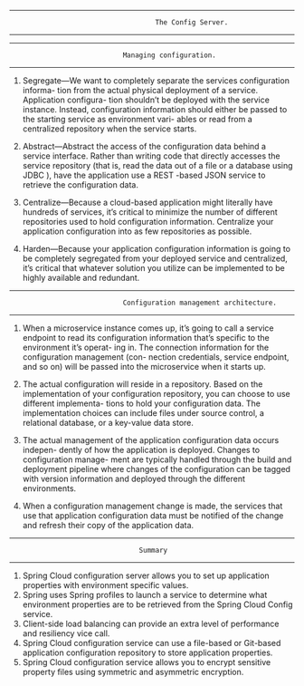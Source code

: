 ---------------------------------------------------------------------------------------
                                        The Config Server.
---------------------------------------------------------------------------------------

---------------------------------------------------------------------------------------
                                Managing configuration.
---------------------------------------------------------------------------------------

1.  Segregate—We want to completely separate the services configuration informa-
        tion from the actual physical deployment of a service. Application configura-
        tion shouldn’t be deployed with the service instance. Instead, configuration
        information should either be passed to the starting service as environment vari-
        ables or read from a centralized repository when the service starts.

2.  Abstract—Abstract the access of the configuration data behind a service interface.
        Rather than writing code that directly accesses the service repository (that is, 
        read the data out of a file or a database using JDBC ), have the application use
        a REST -based JSON service to retrieve the configuration data.

3.  Centralize—Because a cloud-based application might literally have hundreds of
        services, it’s critical to minimize the number of different repositories used to
        hold configuration information. Centralize your application configuration into
        as few repositories as possible.

4.  Harden—Because your application configuration information is going to be
        completely segregated from your deployed service and centralized, it’s critical
        that whatever solution you utilize can be implemented to be highly available
        and redundant.

---------------------------------------------------------------------------------------
                                Configuration management architecture.
---------------------------------------------------------------------------------------

1.  When a microservice instance comes up, it’s going to call a service endpoint to
        read its configuration information that’s specific to the environment it’s operat-
        ing in. The connection information for the configuration management (con-
        nection credentials, service endpoint, and so on) will be passed into the
        microservice when it starts up.

2.  The actual configuration will reside in a repository. Based on the implementation
        of your configuration repository, you can choose to use different implementa-
        tions to hold your configuration data. The implementation choices can include
        files under source control, a relational database, or a key-value data store.

3.  The actual management of the application configuration data occurs indepen-
        dently of how the application is deployed. Changes to configuration manage-
        ment are typically handled through the build and deployment pipeline where
        changes of the configuration can be tagged with version information and
        deployed through the different environments.

4.  When a configuration management change is made, the services that use that
        application configuration data must be notified of the change and refresh their
        copy of the application data.

---------------------------------------------------------------------------------------
                                    Summary
---------------------------------------------------------------------------------------

1.  Spring Cloud configuration server allows you to set up application properties with environment specific values.
2.  Spring uses Spring profiles to launch a service to determine what environment properties are to be retrieved from the Spring Cloud Config service.
3.  Client-side load balancing can provide an extra level of performance and resiliency vice call.
4.  Spring Cloud configuration service can use a file-based or Git-based application configuration repository to store application properties.
5.  Spring Cloud configuration service allows you to encrypt sensitive property files using symmetric and asymmetric encryption.